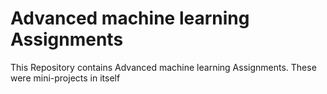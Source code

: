 # Advanced machine learning Assignments
This Repository contains Advanced machine learning Assignments. These were mini-projects in itself

